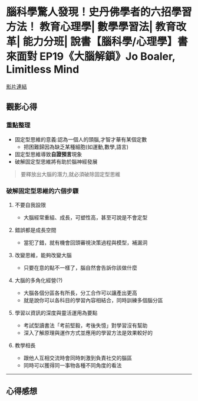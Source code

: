 # 腦科學驚人發現！史丹佛學者的六招學習方法！ 教育心理學| 數學學習法| 教育改革| 能力分班| 說書【腦科學/心理學】書來面對 EP19《大腦解鎖》Jo Boaler, Limitless Mind 

[影片連結](https://www.youtube.com/watch?v=DgbSc6Ys710&t=290s&ab_channel=%E8%B6%85%E7%B4%9A%E6%AD%AASuperY)


## 觀影心得

### 重點整理
- 固定型思維的意義:認為一個人的頭腦,才智才華有某個定數
    - 把困難歸因為缺乏某種細胞(如運動,數學,語言)
- 固定型思維導致**自證預言**現象
- 破解固定型思維將有助於腦神經發展
>要釋放出大腦的潛力,就必須破除固定型思維

### 破解固定型思維的六個步驟

1. 不要自我設限

    - 大腦經常重組、成長，可塑性高，甚至可說是不會定型

2. 錯誤都是成長空間

    - 當犯了錯，就有機會回頭審視決策過程與模型，補漏洞

3. 改變思維，能夠改變大腦
    
    - 只要在意的點不一樣了，腦自然會告訴你該做什麼
    
4. 大腦的多角化經營(?)
    
    - 大腦各個分區各有所長，分工合作可以讓產出更高
    - 就是說你可以各科目的學習內容相結合，同時訓練多個腦分區

5. 學習以資訊的深度與靈活運用為要點
    
    - 考試型讀書法「考前堅毅，考後失憶」對學習沒有幫助
    - 深入了解原理與運作方式並應用的學習方法是效果較好的

6. 教學相長

    - 跟他人互相交流時會同時刺激到負責社交的腦區
    - 同時可以獲得同一事物各種不同角度的看法

---

## 心得感想